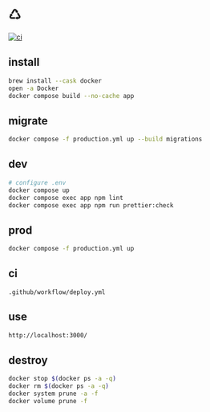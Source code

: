 # ♺

[![ci](https://github.com/redistribute-community/web/actions/workflows/deploy.yml/badge.svg)](https://github.com/redistribute-community/web/actions/workflows/deploy.yml)

## install

```sh
brew install --cask docker
open -a Docker
docker compose build --no-cache app
```

## migrate

```sh
docker compose -f production.yml up --build migrations
```

## dev

```sh
# configure .env
docker compose up
docker compose exec app npm lint
docker compose exec app npm run prettier:check
```

## prod

```sh
docker compose -f production.yml up
```

## ci

```
.github/workflow/deploy.yml
```

## use

```sh
http://localhost:3000/
```

## destroy

```sh
docker stop $(docker ps -a -q)
docker rm $(docker ps -a -q)
docker system prune -a -f
docker volume prune -f
```
